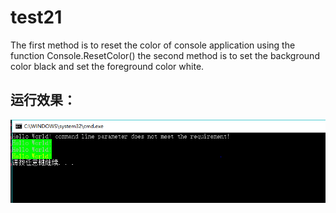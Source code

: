# test21
The first method is to reset the color of console application using the function Console.ResetColor()
the second method is to set the background color black and set the foreground color white.
## 运行效果：
![运行效果](/运行示例.PNG )
